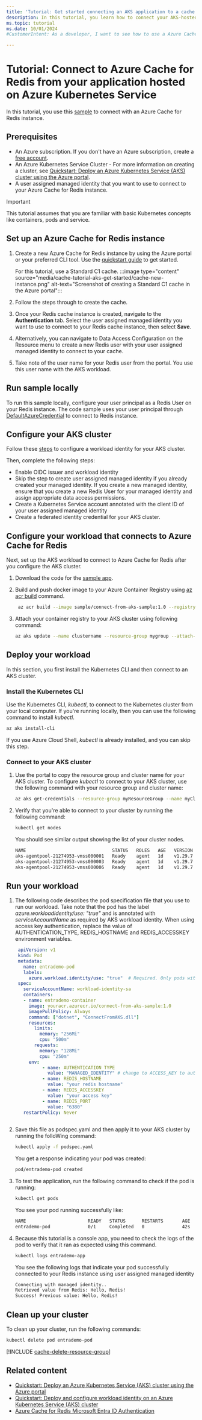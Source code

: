 ```yaml
---
title: 'Tutorial: Get started connecting an AKS application to a cache'
description: In this tutorial, you learn how to connect your AKS-hosted application to an Azure Cache for Redis instance.
ms.topic: tutorial
ms.date: 10/01/2024
#CustomerIntent: As a developer, I want to see how to use a Azure Cache for Redis instance with an AKS container so that I see how I can use my cache instance with a Kubernetes cluster.

---
```


# Tutorial: Connect to Azure Cache for Redis from your application hosted on Azure Kubernetes Service

In this tutorial, you use this [sample](https://github.com/Azure-Samples/azure-cache-redis-samples/tree/main/tutorial/connect-from-aks) to connect with an Azure Cache for Redis instance.

## Prerequisites

- An Azure subscription. If you don't have an Azure subscription, create a [free account](https://azure.microsoft.com/free/?WT.mc_id=A261C142F).
- An Azure Kubernetes Service Cluster - For more information on creating a cluster, see [Quickstart: Deploy an Azure Kubernetes Service (AKS) cluster using the Azure portal](/azure/aks/learn/quick-kubernetes-deploy-portal).
- A user assigned managed identity that you want to use to connect to your Azure Cache for Redis instance.

> [!IMPORTANT]
> This tutorial assumes that you are familiar with basic Kubernetes concepts like containers, pods and service.

## Set up an Azure Cache for Redis instance

1. Create a new Azure Cache for Redis instance by using the Azure portal or your preferred CLI tool. Use the [quickstart guide](quickstart-create-redis.md) to get started.

    For this tutorial, use a Standard C1 cache.
    :::image type="content" source="media/cache-tutorial-aks-get-started/cache-new-instance.png" alt-text="Screenshot of creating a Standard C1 cache in the Azure portal":::

1. Follow the steps through to create the cache.

1. Once your Redis cache instance is created, navigate to the **Authentication** tab. Select the user assigned managed identity you want to use to connect to your Redis cache instance, then select **Save**.

1. Alternatively, you can navigate to Data Access Configuration on the Resource menu to create a new Redis user with your user assigned managed identity to connect to your cache.

1. Take note of the user name for your Redis user from the portal. You use this user name with the AKS workload.

## Run sample locally

To run this sample locally, configure your user principal as a Redis User on your Redis instance. The code sample uses your user principal through [DefaultAzureCredential](/dotnet/azure/sdk/authentication/?tabs=command-line#use-defaultazurecredential-in-an-application) to connect to Redis instance.

## Configure your AKS cluster

Follow these [steps](/azure/aks/workload-identity-deploy-cluster) to configure a workload identity for your AKS cluster.

Then, complete the following steps:

- Enable OIDC issuer and workload identity
- Skip the step to create user assigned managed identity if you already created your managed identity. If you create a new managed identity, ensure that you create a new Redis User for your managed identity and assign appropriate data access permissions.
- Create a Kubernetes Service account annotated with the client ID of your user assigned managed identity
- Create a federated identity credential for your AKS cluster.

## Configure your workload that connects to Azure Cache for Redis

Next, set up the AKS workload to connect to Azure Cache for Redis after you configure the AKS cluster.

1. Download the code for the [sample app](https://github.com/Azure-Samples/azure-cache-redis-samples/tree/main/tutorial/connect-from-aks/ConnectFromAKS).

1. Build and push docker image to your Azure Container Registry using [az acr build](/cli/azure/acr#az-acr-build) command.

   ```bash
    az acr build --image sample/connect-from-aks-sample:1.0 --registry yourcontainerregistry --file Dockerfile .
   ```

1. Attach your container registry to your AKS cluster using following command:

    ```bash
    az aks update --name clustername --resource-group mygroup --attach-acr youracrname
    ```

## Deploy your workload

In this section, you first install the Kubernetes CLI and then connect to an AKS cluster.

### Install the Kubernetes CLI

Use the Kubernetes CLI, _kubectl_, to connect to the Kubernetes cluster from your local computer. If you're running locally, then you can use the following command to install _kubectl_.

```bash
az aks install-cli
```

If you use Azure Cloud Shell, _kubectl_ is already installed, and you can skip this step.

### Connect to your AKS cluster

1. Use the portal to copy the resource group and cluster name for your AKS cluster. To configure _kubectl_ to connect to your AKS cluster, use the following command with your resource group and cluster name:

   ```bash
   az aks get-credentials --resource-group myResourceGroup --name myClusterName
    ```

1. Verify that you're able to connect to your cluster by running the following command:

    ```bash
    kubectl get nodes
    ```

    You should see similar output showing the list of your cluster nodes.

    ```bash
    NAME                                STATUS   ROLES   AGE   VERSION
    aks-agentpool-21274953-vmss000001   Ready    agent   1d    v1.29.7
    aks-agentpool-21274953-vmss000003   Ready    agent   1d    v1.29.7
    aks-agentpool-21274953-vmss000006   Ready    agent   1d    v1.29.7
    ```

## Run your workload

1. The following code describes the pod specification file that you use to run our workload. Take note that the pod has the label _azure.workloadidentity/use: "true"_ and is annotated with _serviceAccountName_ as required by AKS workload identity. When using access key authentication, replace the value of AUTHENTICATION_TYPE, REDIS_HOSTNAME and REDIS_ACCESSKEY environment variables.

   ```yml
    apiVersion: v1
    kind: Pod
    metadata:
      name: entrademo-pod
      labels:
        azure.workload.identity/use: "true"  # Required. Only pods with this label can use workload identity.
    spec:
      serviceAccountName: workload-identity-sa
      containers:
      - name: entrademo-container
        image: youracr.azurecr.io/connect-from-aks-sample:1.0
        imagePullPolicy: Always
        command: ["dotnet", "ConnectFromAKS.dll"] 
        resources:
          limits:
            memory: "256Mi"
            cpu: "500m"
          requests:
            memory: "128Mi"
            cpu: "250m"
        env:
             - name: AUTHENTICATION_TYPE
               value: "MANAGED_IDENTITY" # change to ACCESS_KEY to authenticate using access key
             - name: REDIS_HOSTNAME
               value: "your redis hostname"
             - name: REDIS_ACCESSKEY
               value: "your access key" 
             - name: REDIS_PORT
               value: "6380"
      restartPolicy: Never
    
   ```

1. Save this file as podspec.yaml and then apply it to your AKS cluster by running the folloWing command:

    ```bash
    kubectl apply -f podspec.yaml
    ```

   You get a response indicating your pod was created:

    ```bash
    pod/entrademo-pod created
    ```

1. To test the application, run the following command to check if the pod is running:

    ```bash
    kubectl get pods
    ```

    You see your pod running successfully like:

    ```bash
    NAME                       READY   STATUS      RESTARTS       AGE
    entrademo-pod              0/1     Completed   0              42s
   ```

1. Because this tutorial is a console app, you need to check the logs of the pod to verify that it ran as expected using this command.

    ```bash
    kubectl logs entrademo-app
    ```

    You see the following logs that indicate your pod successfully connected to your Redis instance using user assigned managed identity

    ```bash
    Connecting with managed identity..
    Retrieved value from Redis: Hello, Redis!
    Success! Previous value: Hello, Redis!
   ```

## Clean up your cluster

To clean up your cluster, run the following commands:

```bash
kubectl delete pod entrademo-pod
```

[!INCLUDE [cache-delete-resource-group](includes/cache-delete-resource-group.md)]

## Related content

- [Quickstart: Deploy an Azure Kubernetes Service (AKS) cluster using the Azure portal](/azure/aks/learn/quick-kubernetes-deploy-portal)
- [Quickstart: Deploy and configure workload identity on an Azure Kubernetes Service (AKS) cluster](/azure/aks/workload-identity-deploy-cluster)
- [Azure Cache for Redis Microsoft Entra ID Authentication](/azure/azure-cache-for-redis/cache-azure-active-directory-for-authentication)
